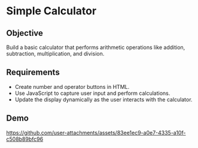 # Simple Calculator

## Objective
Build a basic calculator that performs arithmetic operations like addition, subtraction, multiplication, and division.

## Requirements
- Create number and operator buttons in HTML.
- Use JavaScript to capture user input and perform calculations.
- Update the display dynamically as the user interacts with the calculator.

## Demo
https://github.com/user-attachments/assets/83ee1ec9-a0e7-4335-a10f-c508b89bfc96
